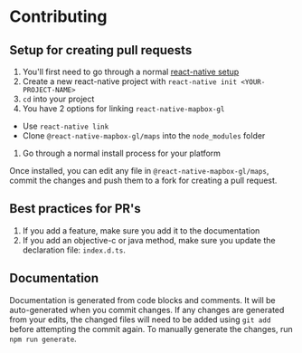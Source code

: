 # Contributing

## Setup for creating pull requests

1. You'll first need to go through a normal [react-native setup](https://facebook.github.io/react-native/docs/getting-started.html#content)
1. Create a new react-native project with `react-native init <YOUR-PROJECT-NAME>`
1. `cd` into your project
1. You have 2 options for linking `react-native-mapbox-gl`
  * Use `react-native link`
  * Clone `@react-native-mapbox-gl/maps` into the `node_modules` folder
1. Go through a normal install process for your platform

Once installed, you can edit any file in `@react-native-mapbox-gl/maps`,  
commit the changes and push them to a fork for creating a pull request.

## Best practices for PR's

1. If you add a feature, make sure you add it to the documentation
1. If you add an objective-c or java method, make sure you update the declaration file: `index.d.ts`.

## Documentation

Documentation is generated from code blocks and comments.
It will be auto-generated when you commit changes.
If any changes are generated from your edits, the changed files will need to be added using `git add` before attempting the commit again.
To manually generate the changes, run `npm run generate`.
